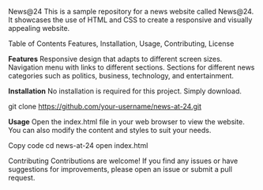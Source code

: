 News@24
This is a sample repository for a news website called News@24. It showcases the use of HTML and CSS to create a responsive and visually appealing website.

Table of Contents
Features,
Installation,
Usage,
Contributing,
License

**Features**
Responsive design that adapts to different screen sizes.
Navigation menu with links to different sections.
Sections for different news categories such as politics, business, technology, and entertainment.

**Installation**
No installation is required for this project. Simply download.

git clone https://github.com/your-username/news-at-24.git

**Usage**
Open the index.html file in your web browser to view the website. You can also modify the content and styles to suit your needs.

Copy code
cd news-at-24
open index.html

Contributing
Contributions are welcome! If you find any issues or have suggestions for improvements, please open an issue or submit a pull request.

